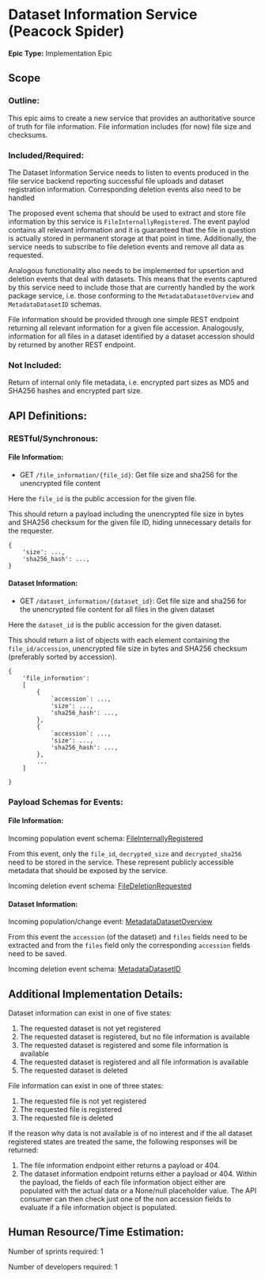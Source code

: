 # Dataset Information Service (Peacock Spider)
**Epic Type:** Implementation Epic

## Scope
### Outline:

This epic aims to create a new service that provides an authoritative source of truth for file information.
File information includes (for now) file size and checksums.

### Included/Required:
    
The Dataset Information Service needs to listen to events produced in the file service backend reporting successful file uploads and dataset registration information.
Corresponding deletion events also need to be handled

The proposed event schema that should be used to extract and store file information by this service is `FileInternallyRegistered`.
The event paylod contains all relevant information and it is guaranteed that the file in question is actually stored in permanent storage at that point in time.
Additionally, the service needs to subscribe to file deletion events and remove all data as requested.

Analogous functionality also needs to be implemented for upsertion and deletion events that deal with datasets. This means that the events captured by this service need to include those that are currently handled by the work package service, i.e. those conforming to the `MetadataDatasetOverview` and `MetadataDatasetID` schemas. 

File information should be provided through one simple REST endpoint returning all relevant information for a given file accession.
Analogously, information for all files in a dataset identified by a dataset accession should by returned by another REST endpoint.

### Not Included:
 
Return of internal only file metadata, i.e. encrypted part sizes as MD5 and SHA256 hashes and encrypted part size.

## API Definitions:

### RESTful/Synchronous:

#### File Information:
- GET `/file_information/{file_id}`: Get file size and sha256 for the unencrypted file content

Here the `file_id` is the public accession for the given file.

This should return a payload including the unencrypted file size in bytes and SHA256 checksum for the given file ID,
hiding unnecessary details for the requester.
```
{
    'size': ...,
    'sha256_hash': ...,
}
```

#### Dataset Information:
- GET `/dataset_information/{dataset_id}`: Get file size and sha256 for the unencrypted file content for all files in the given dataset

Here the `dataset_id` is the public accession for the given dataset.

This should return a list of objects with each element containing the `file_id/accession`, unencrypted file size in bytes and SHA256 checksum (preferably sorted by accession).
```
{
    'file_information':
    [
        {
            `accession`: ...,    
            'size': ...,
            'sha256_hash': ...,
        },
        {
            `accession`: ...,    
            'size': ...,
            'sha256_hash': ...,
        },
        ...
    ]

}
```

### Payload Schemas for Events:

#### File Information:
Incoming population event schema: [FileInternallyRegistered](https://github.com/ghga-de/ghga-event-schemas/blob/faf00f361facc4195f2b9e9a0a69ec9645464bc3/src/ghga_event_schemas/pydantic_.py#L270-L273)

From this event, only the `file_id`, `decrypted_size` and `decrypted_sha256` need to be stored in the service.
These represent publicly accessible metadata that should be exposed by the service.

Incoming deletion event schema: [FileDeletionRequested](https://github.com/ghga-de/ghga-event-schemas/blob/faf00f361facc4195f2b9e9a0a69ec9645464bc3/src/ghga_event_schemas/pydantic_.py#L372-L381)

#### Dataset Information:

Incoming population/change event: [MetadataDatasetOverview](https://github.com/ghga-de/ghga-event-schemas/blob/54467290f2b61f2826de13a9aa78181ac38a08b8/src/ghga_event_schemas/pydantic_.py#L75-L89)

From this event the `accession` (of the dataset) and `files` fields need to be extracted and from the `files` field only the corresponding `accession` fields need to be saved.

Incoming deletion event schema: [MetadataDatasetID](https://github.com/ghga-de/ghga-event-schemas/blob/54467290f2b61f2826de13a9aa78181ac38a08b8/src/ghga_event_schemas/pydantic_.py#L51-L54)

## Additional Implementation Details:

Dataset information can exist in one of five states:

1) The requested dataset is not yet registered
2) The requested dataset is registered, but no file information is available
3) The requested dataset is registered and some file information is available
4) The requested dataset is registered and all file information is available
5) The requested dataset is deleted

File information can exist in one of three states:

1) The requested file is not yet registered
2) The requested file is registered
3) The requested file is deleted

If the reason why data is not available is of no interest and if the all dataset registered states are treated the same, the following responses will be returned:

1) The file information endpoint either returns a payload or 404.
2) The dataset information endpoint returns either a payload or 404. 
Within the payload, the fields of each file information object either are populated with the actual data or a None/null placeholder value.
The API consumer can then check just one of the non accession fields to evaluate if a file information object is populated. 

## Human Resource/Time Estimation:

Number of sprints required: 1

Number of developers required: 1
